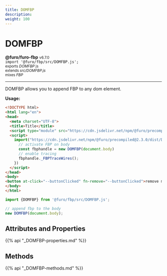 ```yaml
---
title: DOMFBP
description: 
weight: 100
---
```


# DOMFBP

**@furo/furo-fbp** <small>v6.7.0</small>
<br>`import '@furo/fbp/src/DOMFBP.js';`<small>
<br>exports *DOMFBP* js
<br>extends *src/DOMFBP.js*
<br> mixes *FBP*</small>


****

DOMFBP allows you to append FBP to any dom element.

**Usage:**

```html
<!DOCTYPE html>
<html lang="en">
<head>
  <meta charset="UTF-8">
  <title>Title</title>
  <script type="module" src="https://cdn.jsdelivr.net/npm/@furo/precompiled@2.3.0/dist/furo-fbp.js"></script>
  <script>
    import("https://cdn.jsdelivr.net/npm/@furo/precompiled@2.3.0/dist/DOMFBP.js").then(() => {
      // activate FBP on body
      const fbphandle = new DOMFBP(document.body)
      // enable tracing
      fbphandle._FBPTraceWires();
    })
  </script>
</head>
<body>
<button at-click="--buttonClicked" fn-remove="--buttonClicked">remove me</button>
</body>
</html>
```

```js
import {DOMFBP} from '@furo/fbp/src/DOMFBP.js';

// append fbp to the body
new DOMFBP(document.body);


```

## Attributes and Properties
{{% api "_DOMFBP-properties.md" %}}






















## Methods
{{% api "_DOMFBP-methods.md" %}}


















